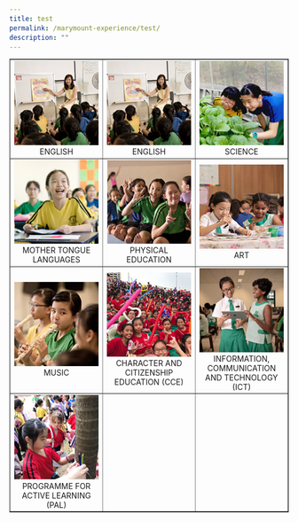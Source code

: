 ```yaml
---
title: test
permalink: /marymount-experience/test/
description: ""
---
```

<table style="border-collapse: collapse; width: 100%;" border="1">
	<tbody>
		<tr>
			<td style="width: 33.3333%; text-align: center;">
				<a href="/marymount-experience/curriculum/english">
					<img src="/images/c1.jpg">
					</a>ENGLISH
				</td>
			<td style="width: 33.3333%; text-align: center;">
				<a href="/marymount-experience/curriculum/english">
					<img src="/images/c1.jpg">
					</a>ENGLISH
				</td>
					<td style="width: 33.3333%; text-align: center;">
						<a href="/marymount-experience/curriculum/science">
							<img src="images/c3.jpg">
							</a>SCIENCE
						</td>
					</tr>
					<tr>
						<td style="width: 33.3333%; text-align: center;">
							<a href="/marymount-experience/curriculum/mother-tongue-languages">
								<img src="images/c4.jpg">
								</a>MOTHER TONGUE LANGUAGES
							</td>
							<td style="width: 33.3333%; text-align: center;">
								<a href="/marymount-experience/curriculum/physical-education">
									<img src="images/c5.jpg">
									</a>PHYSICAL EDUCATION
								</td>
								<td style="width: 33.3333%; text-align: center;">
									<a href="/marymount-experience/curriculum/aesthetics-art">
										<img src="images/c6.jpg">
										</a>ART
									</td>
								</tr>
								<tr>
									<td style="width: 33.3333%; text-align: center;">
										<a href="/marymount-experience/curriculum/aesthetics-music">
											<img src="images/c7.jpg">
											</a>MUSIC
										</td>
										<td style="width: 33.3333%; text-align: center;">
											<a href="/marymount-experience/curriculum/character-and-citizenship-education-cce">
												<img src="images/c8.jpg">
												</a>CHARACTER AND CITIZENSHIP EDUCATION (CCE)
											</td>
											<td style="width: 33.3333%; text-align: center;">
												<a href="/marymount-experience/curriculum/information-communication-and-technology-ict">
													<img src="images/c9.jpg">
													</a>INFORMATION, COMMUNICATION AND TECHNOLOGY (ICT)
												</td>
											</tr>
											<tr>
												<td style="width: 33.3333%; text-align: center;">
													<a href="/marymount-experience/curriculum/programme-for-active-learning-pal">
														<img src="images/c0.jpg">
														</a>PROGRAMME FOR ACTIVE LEARNING (PAL)
													</td>
													<td style="width: 33.3333%; text-align: center;">&nbsp;</td>
													<td style="width: 33.3333%; text-align: center;">&nbsp;</td>
												</tr>
											</tbody>
										</table>